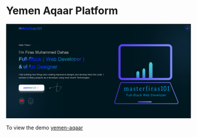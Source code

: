 # Yemen Aqaar Platform


![image alt](https://github.com/masterfiras101/masterfiras101-portfolio-resume/blob/184db01894942e041b442d7e467a276ae2d0ec05/assets/imgs/screenshot-masterfiras101-portfolio.png)


To view the demo [yemen-aqaar](https://masterfiras101.github.io/yemen-aqaar/)
